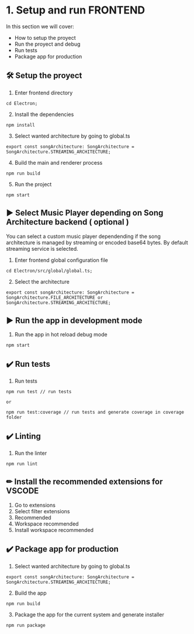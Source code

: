 # 1. Setup and run FRONTEND

In this section we will cover:

* How to setup the proyect
* Run the proyect and debug
* Run tests
* Package app for production

## 🛠 Setup the proyect

1. Enter frontend directory

```
cd Electron;
```
2. Install the dependencies

```
npm install
```
3. Select wanted architecture by going to global.ts
```
export const songArchitecture: SongArchitecture = SongArchitecture.STREAMING_ARCHITECTURE;
```

4. Build the main and renderer process

```
npm run build
```

5. Run the project

```
npm start
```

## ▶ Select Music Player depending on Song Architecture backend ( optional )

You can select a custom music player dependending if the song architecture is managed by streaming or encoded base64 bytes. By default streaming service is selected.

1. Enter frontend global configuration file

```
cd Electron/src/global/global.ts;
```

2. Select the architecture

```
export const songArchitecture: SongArchitecture = SongArchitecture.FILE_ARCHITECTURE or SongArchitecture.STREAMING_ARCHITECTURE;
```

## ▶ Run the app in development mode

1. Run the app in hot reload debug mode

```
npm start
```


## ✔️ Run tests

1. Run tests

```
npm run test // run tests

or

npm run test:coverage // run tests and generate coverage in coverage folder
```

## ✔️ Linting

1. Run the linter
```
npm run lint
```


## ✏ Install the recommended extensions for VSCODE

1. Go to extensions
2. Select filter extensions
3. Recommended
4. Workspace recommended
5. Install workspace recommended


## ✔️ Package app for production

1. Select wanted architecture by going to global.ts
```
export const songArchitecture: SongArchitecture = SongArchitecture.STREAMING_ARCHITECTURE;
```

2. Build the app

```
npm run build
```
3. Package the app for the current system and generate installer

```
npm run package
```
